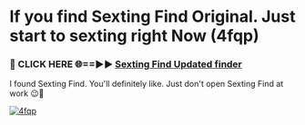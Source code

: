 # If you find Sexting Find Original. Just start to sexting right Now (4fqp)

<h3>🔴 CLICK HERE 🌐==►► <a href="https://tinyurl.com/mtbk5fxa" rel="nofollow">Sexting Find Updated finder</a></h3>

I found Sexting Find. You'll definitely like. Just don't open Sexting Find at work 😉💬

[![4fqp](https://i.imgur.com/Q8WKrnY.jpeg)](https://tinyurl.com/mtbk5fxa)
